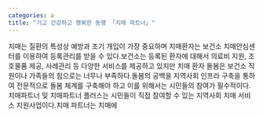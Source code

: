 ```yaml
---
categories: a
title: "기고 건강하고 행복한 동행 「치매 파트너」"
---
```

치매는 질환의 특성상 예방과 조기 개입이 가장 중요하며 치매환자는 보건소 치매안심센터를 이용하여 등록관리를 받을 수 있다.보건소는 등록된 환자에 대해서 의료비 지원, 조호물품 제공, 사례관리 등 다양한 서비스를 제공하고 있지만 치매 환자 돌봄은 보건소 직원이나 가족들의 힘으로는 너무나 부족하다.돌봄의 공백을 지역사회 인프라 구축을 통하여 전문적으로 돌봄 체계를 구축해야 하고 이를 위해서는 시민들의 참여가 필수적이다.치매파트너 및 치매파트너 플러스는 시민들이 직접 참여할 수 있는 지역사회 치매 서비스 지원사업이다.치매 파트너는 치매에